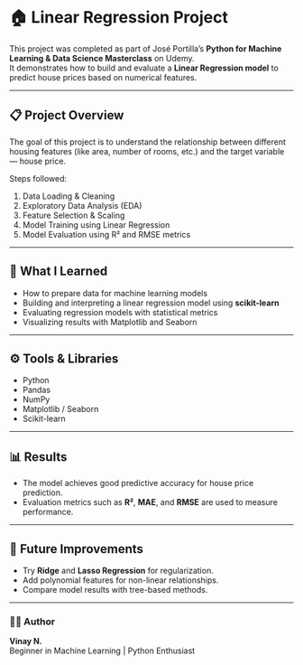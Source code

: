 # 🏠 Linear Regression Project

This project was completed as part of José Portilla’s **Python for Machine Learning & Data Science Masterclass** on Udemy.  
It demonstrates how to build and evaluate a **Linear Regression model** to predict house prices based on numerical features.

---

## 📋 Project Overview
The goal of this project is to understand the relationship between different housing features (like area, number of rooms, etc.) and the target variable — house price.

Steps followed:
1. Data Loading & Cleaning  
2. Exploratory Data Analysis (EDA)  
3. Feature Selection & Scaling  
4. Model Training using Linear Regression  
5. Model Evaluation using R² and RMSE metrics  

---

## 🧠 What I Learned
- How to prepare data for machine learning models  
- Building and interpreting a linear regression model using **scikit-learn**  
- Evaluating regression models with statistical metrics  
- Visualizing results with Matplotlib and Seaborn  

---

## ⚙️ Tools & Libraries
- Python  
- Pandas  
- NumPy  
- Matplotlib / Seaborn  
- Scikit-learn  

---

## 📊 Results
- The model achieves good predictive accuracy for house price prediction.
- Evaluation metrics such as **R²**, **MAE**, and **RMSE** are used to measure performance.

---

## 🚀 Future Improvements
- Try **Ridge** and **Lasso Regression** for regularization.  
- Add polynomial features for non-linear relationships.  
- Compare model results with tree-based methods.

---

### 👨‍💻 Author
**Vinay N.**  
Beginner in Machine Learning | Python Enthusiast
